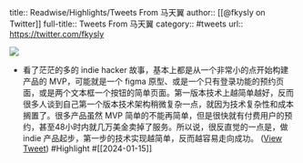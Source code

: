 title:: Readwise/Highlights/Tweets From 马天翼
author:: [[@fkysly on Twitter]]
full-title:: Tweets From 马天翼
category:: #tweets
url:: https://twitter.com/fkysly

![](https://pbs.twimg.com/profile_images/1501005566378135553/YK4O_gYv.jpg)

- 看了茫茫的多的 indie hacker 故事，基本上都是从一个非常小的点开始构建产品的 MVP，可能就是一个 figma 原型、或是一个只有登录功能的预约页面，或是两个文本框一个按钮的简单页面。第一版本技术上越简单越好，反而很多人谈到自己第一个版本技术架构稍微复杂一点，就因为技术复杂性和成本搁置了。很多产品虽然 MVP 简单的不能再简单，但是很快就有付费用户的预约，甚至48小时内就几万美金卖掉了服务。所以说，很反直觉的一点是，做 indie 产品起步，第一步的技术实现越简单，反而越容易走向成功。 ([View Tweet](https://twitter.com/fkysly/status/1746405496532377736)) #Highlight #[[2024-01-15]]